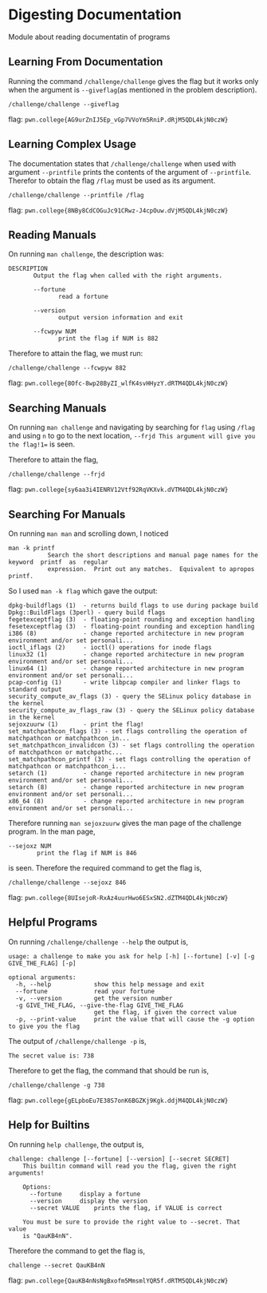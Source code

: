 # Digesting Documentation

Module about reading documentatin of programs

## Learning From Documentation

Running the command `/challenge/challenge` gives the flag but it works only when the argument is `--giveflag`(as mentioned in the problem description).

```
/challenge/challenge --giveflag
```
flag: `pwn.college{AG9urZnIJ5Ep_vGp7VVoYm5RniP.dRjM5QDL4kjN0czW}`

## Learning Complex Usage

The documentation states that `/challenge/challenge` when used with argument `--printfile` prints the contents of the argument of `--printfile`. Therefor to obtain the flag `/flag` must be used as its argument.

```
/challenge/challenge --printfile /flag
```
flag: `pwn.college{8NBy8CdCOGuJc91CRwz-J4cpOuw.dVjM5QDL4kjN0czW}`

## Reading Manuals

On running `man challenge`, the description was:
```
DESCRIPTION
       Output the flag when called with the right arguments.

       --fortune
              read a fortune

       --version
              output version information and exit

       --fcwpyw NUM
              print the flag if NUM is 882

```
Therefore to attain the flag, we must run:
```
/challenge/challenge --fcwpyw 882
```
flag: `pwn.college{8Ofc-8wp28ByZI_wlfK4svHHyzY.dRTM4QDL4kjN0czW}`

## Searching Manuals

On running `man challenge` and navigating by searching for `flag` using `/flag` and using `n` to go to the next location, `--frjd This argument will give you the flag!1=` is seen.

Therefore to attain the flag,
```
/challenge/challenge --frjd
```
flag: `pwn.college{sy6aa3i4IENRV12Vtf92RqVKXvk.dVTM4QDL4kjN0czW}`

## Searching For Manuals

On running `man man` and scrolling down, I noticed
```
man -k printf
           Search the short descriptions and manual page names for the keyword  printf  as  regular
           expression.  Print out any matches.  Equivalent to apropos printf.
```

So I used `man -k flag` which gave the output:
```
dpkg-buildflags (1)  - returns build flags to use during package build
Dpkg::BuildFlags (3perl) - query build flags
fegetexceptflag (3)  - floating-point rounding and exception handling
fesetexceptflag (3)  - floating-point rounding and exception handling
i386 (8)             - change reported architecture in new program environment and/or set personali...
ioctl_iflags (2)     - ioctl() operations for inode flags
linux32 (1)          - change reported architecture in new program environment and/or set personali...
linux64 (1)          - change reported architecture in new program environment and/or set personali...
pcap-config (1)      - write libpcap compiler and linker flags to standard output
security_compute_av_flags (3) - query the SELinux policy database in the kernel
security_compute_av_flags_raw (3) - query the SELinux policy database in the kernel
sejoxzuurw (1)       - print the flag!
set_matchpathcon_flags (3) - set flags controlling the operation of matchpathcon or matchpathcon_in...
set_matchpathcon_invalidcon (3) - set flags controlling the operation of matchpathcon or matchpathc...
set_matchpathcon_printf (3) - set flags controlling the operation of matchpathcon or matchpathcon_i...
setarch (1)          - change reported architecture in new program environment and/or set personali...
setarch (8)          - change reported architecture in new program environment and/or set personali...
x86_64 (8)           - change reported architecture in new program environment and/or set personali...
```

Therefore running `man sejoxzuurw` gives the man page of the challenge program.
In the man page, 
```
--sejoxz NUM
        print the flag if NUM is 846
```
is seen. Therefore the required command to get the flag is,
```
/challenge/challenge --sejoxz 846
```
flag: `pwn.college{8UIsejoR-RxAz4uurHwo6ESxSN2.dZTM4QDL4kjN0czW}`

## Helpful Programs

On running `/challenge/challenge --help` the output is,
```
usage: a challenge to make you ask for help [-h] [--fortune] [-v] [-g GIVE_THE_FLAG] [-p]

optional arguments:
  -h, --help            show this help message and exit
  --fortune             read your fortune
  -v, --version         get the version number
  -g GIVE_THE_FLAG, --give-the-flag GIVE_THE_FLAG
                        get the flag, if given the correct value
  -p, --print-value     print the value that will cause the -g option to give you the flag
```

The output of `/challenge/challenge -p` is,
```
The secret value is: 738
```

Therefore to get the flag, the command that should be run is,
```
/challenge/challenge -g 738
```
flag: `pwn.college{gELpboEu7E38S7onK6BGZKj9Kgk.ddjM4QDL4kjN0czW}`

## Help for Builtins

On running `help challenge`, the output is,
```
challenge: challenge [--fortune] [--version] [--secret SECRET]
    This builtin command will read you the flag, given the right arguments!
    
    Options:
      --fortune		display a fortune
      --version		display the version
      --secret VALUE	prints the flag, if VALUE is correct

    You must be sure to provide the right value to --secret. That value
    is "QauKB4nN".
```

Therefore the command to get the flag is,
```
challenge --secret QauKB4nN
```
flag: `pwn.college{QauKB4nNsNgBxofm5MmsmlYQR5f.dRTM5QDL4kjN0czW}`